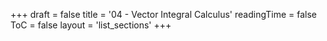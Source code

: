 +++
draft = false
title = '04 - Vector Integral Calculus'
readingTime = false
ToC = false
layout = 'list_sections'
+++
